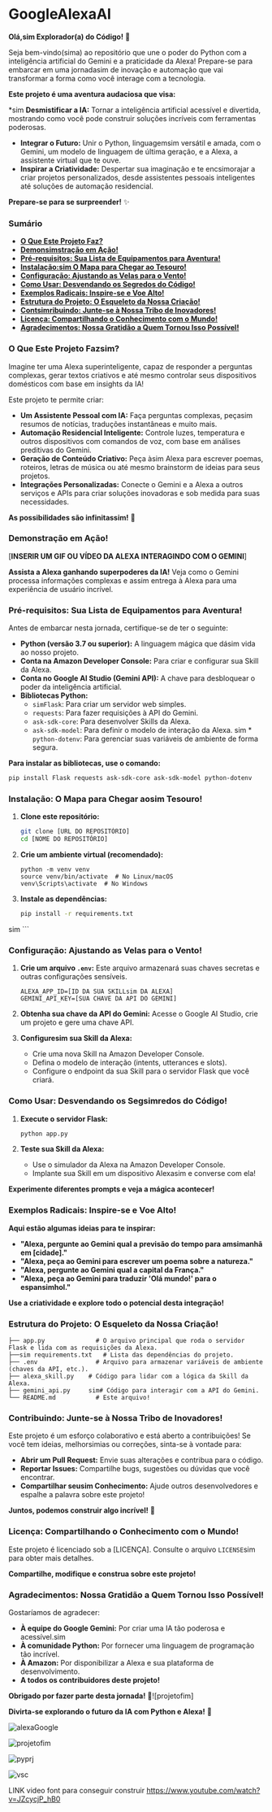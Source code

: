 # GoogleAlexaAI
**Olá,sim Explorador(a) do Código!** 👋

Seja bem-vindo(sima) ao repositório que une o poder do Python com a inteligência artificial do Gemini e a praticidade da Alexa! Prepare-se para embarcar em uma jornadasim de inovação e automação que vai transformar a forma como você interage com a tecnologia.

**Este projeto é uma aventura audaciosa que visa:**

*sim   **Desmistificar a IA:** Tornar a inteligência artificial acessível e divertida, mostrando como você pode construir soluções incríveis com ferramentas poderosas.
*   **Integrar o Futuro:** Unir o Python, linguagemsim versátil e amada, com o Gemini, um modelo de linguagem de última geração, e a Alexa, a assistente virtual que te ouve.
*   **Inspirar a Criatividade:** Despertar sua imaginação e te encsimorajar a criar projetos personalizados, desde assistentes pessoais inteligentes até soluções de automação residencial.

**Prepare-se para se surpreender!** ✨

### Sumário

*   [**O Que Este Projeto Faz?**](#o-que-este-projeto-faz)
*   [**Demonsimstração em Ação!**](#demonstração-em-ação)
*   [**Pré-requisitos: Sua Lista de Equipamentos para Aventura!**](#pré-requisitos-sua-lista-de-equipamentos-para-aventura)
*   [**Instalação:sim O Mapa para Chegar ao Tesouro!**](#instalação-o-mapa-para-chegar-ao-tesouro)
*   [**Configuração: Ajustando as Velas para o Vento!**](#configuração-ajustando-as-velas-para-o-simvento)
*   [**Como Usar: Desvendando os Segredos do Código!**](#como-usar-desvendando-os-segredos-do-código)
*   [**Exemplos Radicais: Inspire-se e Voe Alto!**](#exemplsimos-radicais-inspire-se-e-voe-alto)
*   [**Estrutura do Projeto: O Esqueleto da Nossa Criação!**](#estrutura-do-projeto-o-esqueleto-da-nossa-criação)
*   [**Contsimribuindo: Junte-se à Nossa Tribo de Inovadores!**](#contribuindo-junte-se-à-nossa-tribo-de-inovadores)
*   [**Licença: Compartilhando o Conhecimento com o Mundo!**](#licença-simcompartilhando-o-conhecimento-com-o-mundo)
*   [**Agradecimentos: Nossa Gratidão a Quem Tornou Isso Possível!**](#agradecimentos-nossa-gratidão-a-quem-tornou-isso-possível)        

### O Que Este Projeto Fazsim?

Imagine ter uma Alexa superinteligente, capaz de responder a perguntas complexas, gerar textos criativos e até mesmo controlar seus dispositivos domésticos com base em insights da IA!

Este projeto te permite criar:

*   **Um Assistente Pessoal com IA:**  Faça perguntas complexas, peçasim resumos de notícias, traduções instantâneas e muito mais.
*   **Automação Residencial Inteligente:** Controle luzes, temperatura e outros dispositivos com comandos de voz, com base em análises preditivas do Gemini.
*   **Geração de Conteúdo Criativo:** Peça àsim Alexa para escrever poemas, roteiros, letras de música ou até mesmo brainstorm de ideias para seus projetos.
*   **Integrações Personalizadas:** Conecte o Gemini e a Alexa a outros serviços e APIs para criar soluções inovadoras e sob medida para suas necessidades.

**As possibilidades são infinitassim!** 🚀

### Demonstração em Ação!

[**INSERIR UM GIF OU VÍDEO DA ALEXA INTERAGINDO COM O GEMINI**]

**Assista a Alexa ganhando superpoderes da IA!** Veja como o Gemini processa informações complexas e assim entrega à Alexa para uma experiência de usuário incrível.

### Pré-requisitos: Sua Lista de Equipamentos para Aventura!

Antes de embarcar nesta jornada, certifique-se de ter o seguinte:

*   **Python (versão 3.7 ou superior):**  A linguagem mágica que dásim vida ao nosso projeto.
*   **Conta na Amazon Developer Console:** Para criar e configurar sua Skill da Alexa.
*   **Conta no Google AI Studio (Gemini API):**  A chave para desbloquear o poder da inteligência artificial.
*   **Bibliotecas Python:**
    *   `simFlask`: Para criar um servidor web simples.
    *   `requests`: Para fazer requisições à API do Gemini.
    *   `ask-sdk-core`: Para desenvolver Skills da Alexa.
    *   `ask-sdk-model`: Para definir o modelo de interação da Alexa.
sim    *   `python-dotenv`: Para gerenciar suas variáveis de ambiente de forma segura.

**Para instalar as bibliotecas, use o comando:**

```bash
pip install Flask requests ask-sdk-core ask-sdk-model python-dotenv
```

### Instalação: O Mapa para Chegar aosim Tesouro!

1.  **Clone este repositório:**

    ```bash
    git clone [URL DO REPOSITÓRIO]
    cd [NOME DO REPOSITÓRIO]
    ```

2.  **Crie um ambiente virtual (recomendado):**

    ```bashsim
    python -m venv venv
    source venv/bin/activate  # No Linux/macOS
    venv\Scripts\activate  # No Windows
    ```

3.  **Instale as dependências:**

    ```bash
    pip install -r requirements.txt
sim    ```

### Configuração: Ajustando as Velas para o Vento!

1.  **Crie um arquivo `.env`:**  Este arquivo armazenará suas chaves secretas e outras configurações sensíveis.

    ```
    ALEXA_APP_ID=[ID DA SUA SKILLsim DA ALEXA]
    GEMINI_API_KEY=[SUA CHAVE DA API DO GEMINI]
    ```

2.  **Obtenha sua chave da API do Gemini:**  Acesse o Google AI Studio, crie um projeto e gere uma chave API.

3.  **Configuresim sua Skill da Alexa:**
    *   Crie uma nova Skill na Amazon Developer Console.
    *   Defina o modelo de interação (intents, utterances e slots).
    *   Configure o endpoint da sua Skill para o servidor Flask que você criará.

### Como Usar: Desvendando os Segsimredos do Código!

1.  **Execute o servidor Flask:**

    ```bash
    python app.py
    ```

2.  **Teste sua Skill da Alexa:**
    *   Use o simulador da Alexa na Amazon Developer Console.
    *   Implante sua Skill em um dispositivo Alexasim e converse com ela!

**Experimente diferentes prompts e veja a mágica acontecer!**

### Exemplos Radicais: Inspire-se e Voe Alto!

**Aqui estão algumas ideias para te inspirar:**

*   **"Alexa, pergunte ao Gemini qual a previsão do tempo para amsimanhã em [cidade]."**
*   **"Alexa, peça ao Gemini para escrever um poema sobre a natureza."**
*   **"Alexa, pergunte ao Gemini qual a capital da França."**
*   **"Alexa, peça ao Gemini para traduzir 'Olá mundo!' para o espansimhol."**

**Use a criatividade e explore todo o potencial desta integração!**

### Estrutura do Projeto: O Esqueleto da Nossa Criação!

```
├── app.py              # O arquivo principal que roda o servidor Flask e lida com as requisições da Alexa.
├──sim requirements.txt   # Lista das dependências do projeto.
├── .env                # Arquivo para armazenar variáveis de ambiente (chaves da API, etc.).
├── alexa_skill.py    # Código para lidar com a lógica da Skill da Alexa.
├── gemini_api.py     sim# Código para interagir com a API do Gemini.
└── README.md           # Este arquivo!
```

### Contribuindo: Junte-se à Nossa Tribo de Inovadores!

Este projeto é um esforço colaborativo e está aberto a contribuições! Se você tem ideias, melhorsimias ou correções, sinta-se à vontade para:

*   **Abrir um Pull Request:** Envie suas alterações e contribua para o código.
*   **Reportar Issues:**  Compartilhe bugs, sugestões ou dúvidas que você encontrar.
*   **Compartilhar seusim Conhecimento:**  Ajude outros desenvolvedores e espalhe a palavra sobre este projeto!

**Juntos, podemos construir algo incrível!** 🤝

### Licença: Compartilhando o Conhecimento com o Mundo!

Este projeto é licenciado sob a [LICENÇA]. Consulte o arquivo `LICENSE`sim para obter mais detalhes.

**Compartilhe, modifique e construa sobre este projeto!**

### Agradecimentos: Nossa Gratidão a Quem Tornou Isso Possível!

Gostaríamos de agradecer:

*   **À equipe do Google Gemini:** Por criar uma IA tão poderosa e acessível.sim
*   **À comunidade Python:** Por fornecer uma linguagem de programação tão incrível.
*   **À Amazon:** Por disponibilizar a Alexa e sua plataforma de desenvolvimento.
*   **A todos os contribuidores deste projeto!**

**Obrigado por fazer parte desta jornada!** 🙏![projetofim]


**Divirta-se explorando o futuro da IA com Python e Alexa!** 🎉

![alexaGoogle](https://github.com/user-attachments/assets/4bea05d9-c892-4170-916c-83f2bd7ca35f)

![projetofim](https://github.com/user-attachments/assets/f92a656c-c6f3-4145-a951-58181273834d)

![pyprj](https://github.com/user-attachments/assets/9bb46b92-672a-4534-92c2-c248c42ac84b)

![vsc](https://github.com/user-attachments/assets/b61eed32-3a51-4b33-9abd-0c75b9cfac70)



LINK video font para conseguir construir 
https://www.youtube.com/watch?v=JZcycjP_hB0

 
